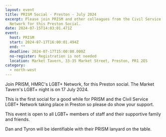 ```yaml
---
layout: event
title: PRISM Social - Preston - July 2024
excerpt: Please join PRISM and other colleagues from the Civil Service LGBT+
  Network for this Preston Social.
date: 2024-07-15T14:03:01.471Z
event:
  host: PRISM
  start: 2024-07-17T16:00:01.494Z
  end: ""
  deadline: 2024-07-17T15:00:00.000Z
  no-register: Registration is not needed
  location: Market Tavern, 33-35 Market Street, Preston, PR1 2ES
category:
  - north-west
---
```

J﻿oin PRISM, HMRC's LGBT+ Network, for this Preston social. The Market Tavern's LGBT+ night is on 17 July 2024. 

T﻿his is the first social for a good while for PRISM and the Civil Service LGBT+ Network taking place in Preston so please do show your support. 

T﻿his event is open to all LGBT+ members of staff and their supportive family and friends. 

D﻿an and Tyron will be identifiable with their PRISM lanyard on the table.